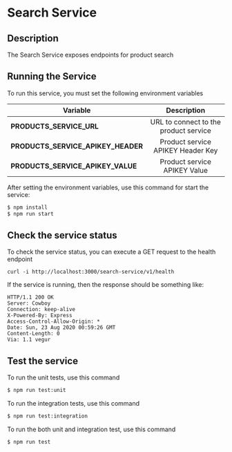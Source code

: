 # Search Service

## Description

The Search Service exposes endpoints for product search

## Running the Service

To run this service, you must set the following environment variables

| Variable                           | Description                           |
| ---------------------------------- |:-------------------------------------:|
| **PRODUCTS_SERVICE_URL**           | URL to connect to the product service |
| **PRODUCTS_SERVICE_APIKEY_HEADER** | Product service APIKEY Header Key     |
| **PRODUCTS_SERVICE_APIKEY_VALUE**  | Product service APIKEY Value          |


After setting the environment variables, use this command for start the service:
```sh
$ npm install
$ npm run start
```

## Check the service status

To check the service status, you can execute a GET request to the health endpoint

    curl -i http://localhost:3000/search-service/v1/health

If the service is running, then the response should be something like:

    HTTP/1.1 200 OK
    Server: Cowboy
    Connection: keep-alive
    X-Powered-By: Express
    Access-Control-Allow-Origin: *
    Date: Sun, 23 Aug 2020 00:59:26 GMT
    Content-Length: 0
    Via: 1.1 vegur

## Test the service
To run the unit tests, use this command
```sh
$ npm run test:unit
```

To run the integration tests, use this command
```sh
$ npm run test:integration
```

To run the both unit and integration test, use this command
```sh
$ npm run test
```
